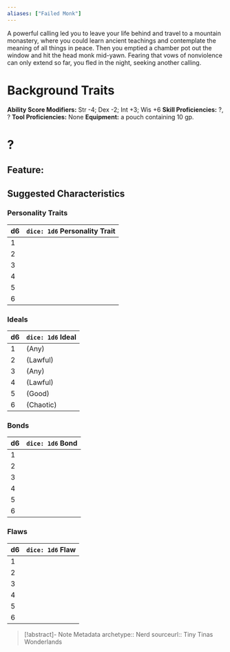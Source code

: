 ```yaml
---
aliases: ["Failed Monk"]
---
```

A powerful calling led you to leave your life behind and travel to a mountain monastery, where you could learn ancient teachings and contemplate the meaning of all things in peace. Then you emptied a chamber pot out the window and hit the head monk mid-yawn. Fearing that vows of nonviolence can only extend so far, you fled in the night, seeking another calling.

# Background Traits
__Ability Score Modifiers:__ Str -4; Dex -2; Int +3; Wis +6
__Skill Proficiencies:__ ?, ?
__Tool Proficiencies:__ None
__Equipment:__ a pouch containing 10 gp.

# ?

## Feature:

## Suggested Characteristics

### Personality Traits

| d6 | `dice: 1d6` Personality Trait |
| --- | --- |
| 1 |  |
| 2 | |
| 3 |  |
| 4 |  |
| 5 |  |
| 6 |  |

### Ideals

| d6 | `dice: 1d6` Ideal |
| --- | --- |
| 1 | (Any) |
| 2 |  (Lawful) |
| 3 |  (Any) |
| 4 |  (Lawful) |
| 5 |  (Good) |
| 6 |  (Chaotic) |

### Bonds

| d6 | `dice: 1d6` Bond |
| --- | --- |
| 1 |  |
| 2 |  |
| 3 | |
| 4 |  |
| 5 | |
| 6 |  |

### Flaws

| d6  | `dice: 1d6` Flaw |
| --- | ---------------- |
| 1   |                  |
| 2   |                  |
| 3   |                  |
| 4   |                  |
| 5   |                  |
| 6   |                  |

> [!abstract]- Note Metadata
> archetype:: Nerd
> sourceurl:: Tiny Tinas Wonderlands
